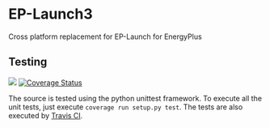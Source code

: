 # EP-Launch3
Cross platform replacement for EP-Launch for EnergyPlus


## Testing 
[![](https://travis-ci.org/JasonGlazer/EP-Launch3.svg?branch=master)](https://travis-ci.org/JasonGlazer/EP-Launch3)
[![Coverage Status](https://coveralls.io/repos/github/JasonGlazer/EP-Launch3/badge.svg?branch=master)](https://coveralls.io/github/JasonGlazer/EP-Launch3?branch=master)

The source is tested using the python unittest framework.  To execute all the unit tests, just execute `coverage run setup.py test`.  The tests are also executed by [Travis CI](https://travis-ci.org/JasonGlazer/EP-Launch3).


